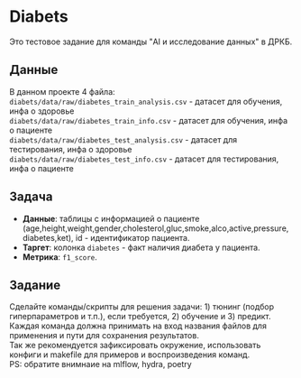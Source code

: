 # Diabets
Это тестовое задание для команды "AI и исследование данных" в ДРКБ.   

## **Данные**
В данном проекте 4 файла:  
`diabets/data/raw/diabetes_train_analysis.csv` - датасет для обучения, инфа о здоровье  
`diabets/data/raw/diabetes_train_info.csv` - датасет для обучения, инфа о пациенте    
`diabets/data/raw/diabetes_test_analysis.csv` - датасет для тестирования, инфа о здоровье  
`diabets/data/raw/diabetes_test_info.csv` - датасет для тестирования, инфа о пациенте  

## **Задача**
- **Данные**: таблицы с информацией о пациенте (age,height,weight,gender,cholesterol,gluc,smoke,alco,active,pressure,diabetes,ket), 
id - идентификатор пациента.    
- **Таргет**: колонка `diabetes` - факт наличия диабета у пациента.      
- **Метрика**: `f1_score`.     

## **Задание**
Сделайте команды/скрипты для решения задачи: 1) тюнинг (подбор гиперпараметров и т.п.), если требуется, 2) обучение и 3) предикт.
Каждая команда должна принимать на вход названия файлов для применения и пути для сохранения результатов.  
Так же рекомендуется зафиксировать окружение, использовать конфиги и makefile для примеров и воспроизведения команд.  
PS: обратите внимнаие на mlflow, hydra, poetry
